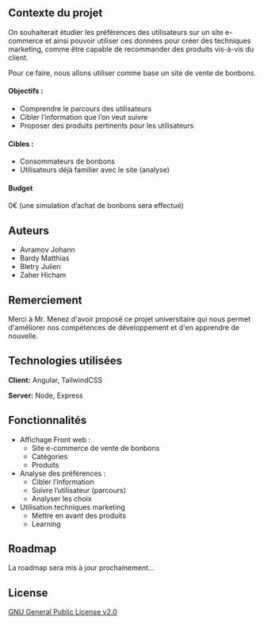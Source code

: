 ## Contexte du projet

On souhaiterait étudier les préférences des utilisateurs sur un site e-commerce et ainsi pouvoir utiliser ces données pour créer des techniques marketing, comme être capable de recommander des produits vis-à-vis du client.

Pour ce faire, nous allons utiliser comme base un site de vente de bonbons.

#### Objectifs :
- Comprendre le parcours des utilisateurs
- Cibler l’information que l’on veut suivre
- Proposer des produits pertinents pour les utilisateurs

#### Cibles : 
- Consommateurs de bonbons
- Utilisateurs déjà familier avec le site (analyse)

#### Budget 
0€ (une simulation d’achat de bonbons sera effectué)


## Auteurs

- Avramov Johann
- Bardy Matthias
- Bletry Julien
- Zaher Hicham


## Remerciement

Merci à Mr. Menez d'avoir proposé ce projet universitaire qui nous permet d'améliorer nos compétences de développement et d'en apprendre de nouvelle.
## Technologies utilisées

**Client:** Angular, TailwindCSS

**Server:** Node, Express


## Fonctionnalités

- Affichage Front web : 
    - Site e-commerce de vente de bonbons
    - Catégories
    - Produits
- Analyse des préférences :
    - Cibler l’information
    - Suivre l’utilisateur (parcours)
    - Analyser les choix
- Utilisation techniques marketing
    - Mettre en avant des produits
    - Learning


## Roadmap

La roadmap sera mis à jour prochainement...

## License

[GNU General Public License v2.0](https://www.gnu.org/licenses/old-licenses/gpl-2.0.en.html)


